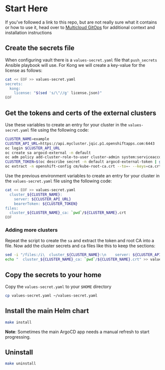 # Start Here

If you've followed a link to this repo, but are not really sure what it contains
or how to use it, head over to [Multicloud GitOps](http://hybrid-cloud-patterns.io/multicloud-gitops/)
for additional context and installation instructions

## Create the secrets file

When configuring vault there is a `values-secret.yaml` file that `push_secrets` Ansible playbook will use.
For Kong we will create a key-value for the license as follows:

```bash
cat << EOF >> values-secret.yaml 
secrets:
  kong:
    license: "$(sed 's/\"//g' license.json)"
EOF
```

## Get the tokens and certs of the external clusters

Use these variables to create an entry for your cluster in the `values-secret.yaml` file using the following code:

```bash
CLUSTER_NAME=example
CLUSTER_API_URL=https://api.mycluster.jqic.p1.openshiftapps.com:6443
oc login $CLUSTER_API_URL
oc create sa argocd-external -n default
oc adm policy add-cluster-role-to-user cluster-admin system:serviceaccount:default:argocd-external
CLUSTER_TOKEN=$(oc describe secret -n default argocd-external-token | grep 'token:' | awk '{print$2}')
oc extract -n openshift-config cm/kube-root-ca.crt --to=- --keys=ca.crt > ${CLUSTER_NAME}.crt
```

Use the previous environment variables to create an entry for your cluster in the `values-secret.yaml` file using the following code:

```bash
cat << EOF >> values-secret.yaml 
  cluster_${CLUSTER_NAME}:
    server: ${CLUSTER_API_URL}
    bearerToken: ${CLUSTER_TOKEN}
files:
  cluster_${CLUSTER_NAME}_ca: `pwd`/${CLUSTER_NAME}.crt
EOF
```

### Adding more clusters

Repeat the script to create the `sa` and extract the token and root CA into a file. Now
add the cluster secrets and ca files like this to keep the sections:

```bash
sed -i "/files:/i\  cluster_${CLUSTER_NAME}:\n    server: ${CLUSTER_API_URL}\n    bearerToken: ${CLUSTER_TOKEN}" values-secret.yaml
echo "  cluster_${CLUSTER_NAME}_ca: `pwd`/${CLUSTER_NAME}.crt" >> values-secret.yaml
```

## Copy the secrets to your home

Copy the `values-secret.yaml` to your `$HOME` directory

```bash
cp values-secret.yaml ~/values-secret.yaml
```

## Install the main Helm chart

```bash
make install
```

**Note**: Sometimes the main ArgoCD app needs a manual refresh to start progressing.

## Uninstall

```bash
make uninstall
```
